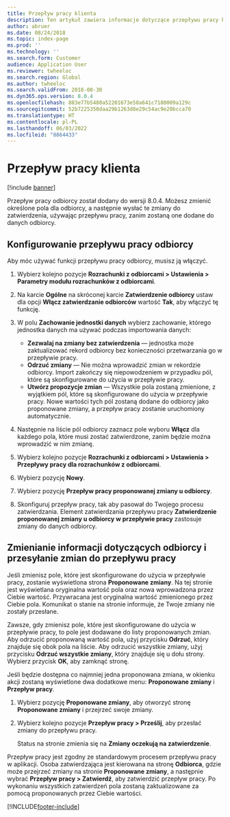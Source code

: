 ```yaml
---
title: Przepływ pracy klienta
description: Ten artykuł zawiera informacje dotyczące przepływu pracy klienta. Możesz zmienić określone pola dla klienta, a następnie wysłać te zmiany do zatwierdzenia, używając przepływu pracy, zanim zostaną one dodane do danych klienta.
author: abruer
ms.date: 08/24/2018
ms.topic: index-page
ms.prod: ''
ms.technology: ''
ms.search.form: Customer
audience: Application User
ms.reviewer: twheeloc
ms.search.region: Global
ms.author: twheeloc
ms.search.validFrom: 2018-08-30
ms.dyn365.ops.version: 8.0.4
ms.openlocfilehash: 883e77b5480a52201673e58a641c7180009a129c
ms.sourcegitcommit: 52b7225350daa29b1263d8e29c54ac9e20bcca70
ms.translationtype: HT
ms.contentlocale: pl-PL
ms.lasthandoff: 06/03/2022
ms.locfileid: "8864433"
---
```

# <a name="customer-workflow"></a>Przepływ pracy klienta

[!include [banner](../includes/banner.md)]

Przepływ pracy odbiorcy został dodany do wersji 8.0.4. Możesz zmienić określone pola dla odbiorcy, a następnie wysłać te zmiany do zatwierdzenia, używając przepływu pracy, zanim zostaną one dodane do danych odbiorcy.

## <a name="set-up-the-customer-workflow"></a>Konfigurowanie przepływu pracy odbiorcy

Aby móc używać funkcji przepływu pracy odbiorcy, musisz ją włączyć.

1. Wybierz kolejno pozycje **Rozrachunki z odbiorcami \> Ustawienia \> Parametry modułu rozrachunków z odbiorcami**.
2. Na karcie **Ogólne** na skróconej karcie **Zatwierdzenie odbiorcy** ustaw dla opcji **Włącz zatwierdzanie odbiorców** wartość **Tak**, aby włączyć tę funkcję.
3. W polu **Zachowanie jednostki danych** wybierz zachowanie, którego jednostka danych ma używać podczas importowania danych:

    - **Zezwalaj na zmiany bez zatwierdzenia** — jednostka może zaktualizować rekord odbiorcy bez konieczności przetwarzania go w przepływie pracy.
    - **Odrzuć zmiany** — Nie można wprowadzić zmian w rekordzie odbiorcy. Import zakończy się niepowodzeniem w przypadku pól, które są skonfigurowane do użycia w przepływie pracy.
    - **Utwórz propozycje zmian** — Wszystkie pola zostaną zmienione, z wyjątkiem pól, które są skonfigurowane do użycia w przepływie pracy. Nowe wartości tych pól zostaną dodane do odbiorcy jako proponowane zmiany, a przepływ pracy zostanie uruchomiony automatycznie.

4. Następnie na liście pól odbiorcy zaznacz pole wyboru **Włącz** dla każdego pola, które musi zostać zatwierdzone, zanim będzie można wprowadzić w nim zmianę.
5. Wybierz kolejno pozycje **Rozrachunki z odbiorcami \> Ustawienia \> Przepływy pracy dla rozrachunków z odbiorcami**.
6. Wybierz pozycję **Nowy**.
7. Wybierz pozycję **Przepływ pracy proponowanej zmiany u odbiorcy**. 
8. Skonfiguruj przepływ pracy, tak aby pasował do Twojego procesu zatwierdzania. Element zatwierdzania przepływu pracy **Zatwierdzenie proponowanej zmiany u odbiorcy w przepływie pracy** zastosuje zmiany do danych odbiorcy.

## <a name="change-customer-information-and-submit-the-changes-to-the-workflow"></a>Zmienianie informacji dotyczących odbiorcy i przesyłanie zmian do przepływu pracy

Jeśli zmienisz pole, które jest skonfigurowane do użycia w przepływie pracy, zostanie wyświetlona strona **Proponowane zmiany**. Na tej stronie jest wyświetlana oryginalna wartość pola oraz nowa wprowadzona przez Ciebie wartość. Przywracana jest oryginalna wartość zmienionego przez Ciebie pola. Komunikat o stanie na stronie informuje, że Twoje zmiany nie zostały przesłane.

Zawsze, gdy zmienisz pole, które jest skonfigurowane do użycia w przepływie pracy, to pole jest dodawane do listy proponowanych zmian. Aby odrzucić proponowaną wartość pola, użyj przycisku **Odrzuć**, który znajduje się obok pola na liście. Aby odrzucić wszystkie zmiany, użyj przycisku **Odrzuć wszystkie zmiany**, który znajduje się u dołu strony. Wybierz przycisk **OK**, aby zamknąć stronę.

Jeśli będzie dostępna co najmniej jedna proponowana zmiana, w okienku akcji zostaną wyświetlone dwa dodatkowe menu: **Proponowane zmiany** i **Przepływ pracy**.

1. Wybierz pozycję **Proponowane zmiany**, aby otworzyć stronę **Proponowane zmiany** i przejrzeć swoje zmiany.
2. Wybierz kolejno pozycje **Przepływ pracy \> Prześlij**, aby przesłać zmiany do przepływu pracy.

    Status na stronie zmienia się na **Zmiany oczekują na zatwierdzenie**.

Przepływ pracy jest zgodny ze standardowym procesem przepływu pracy w aplikacji. Osoba zatwierdzająca jest kierowana na stronę **Odbiorca**, gdzie może przejrzeć zmiany na stronie **Proponowane zmiany**, a następnie wybrać **Przepływ pracy \> Zatwierdź**, aby zatwierdzić przepływ pracy. Po wykonaniu wszystkich zatwierdzeń pola zostaną zaktualizowane za pomocą proponowanych przez Ciebie wartości.


[!INCLUDE[footer-include](../../includes/footer-banner.md)]
